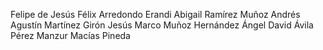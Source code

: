 Felipe de Jesús Félix Arredondo
Erandi Abigail Ramírez Muñoz
Andrés Agustín Martínez Girón
Jesús Marco Muñoz Hernández
Ángel David Ávila Pérez
Manzur Macías Pineda

